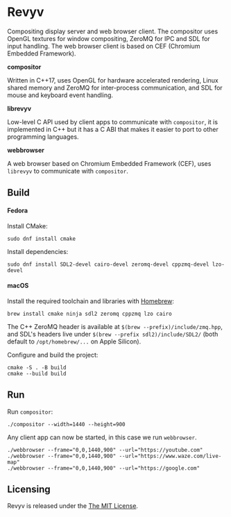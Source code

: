 # Revyv

Compositing display server and web browser client. The compositor uses OpenGL textures for window compositing, ZeroMQ for IPC and SDL for input handling. The web browser client is based on CEF (Chromium Embedded Framework).

**compositor**

Written in C++17, uses OpenGL for hardware accelerated rendering, Linux shared memory and ZeroMQ for inter-process communication, and SDL for mouse and keyboard event handling.

**librevyv**

Low-level C API used by client apps to communicate with `compositor`, it is implemented in C++ but it has a C ABI that makes it easier to port to other programming languages.

**webbrowser**

A web browser based on Chromium Embedded Framework (CEF), uses `librevyv` to communicate with `compositor`.

## Build

#### Fedora

Install CMake:

```shell
sudo dnf install cmake
```

Install dependencies:

```
sudo dnf install SDL2-devel cairo-devel zeromq-devel cppzmq-devel lzo-devel
```

#### macOS

Install the required toolchain and libraries with [Homebrew](https://brew.sh/):

```shell
brew install cmake ninja sdl2 zeromq cppzmq lzo cairo
```

The C++ ZeroMQ header is available at `$(brew --prefix)/include/zmq.hpp`, and SDL's headers live under `$(brew --prefix sdl2)/include/SDL2/` (both default to `/opt/homebrew/...` on Apple Silicon).

Configure and build the project:

```
cmake -S . -B build
cmake --build build
```

## Run

Run `compositor`:

```shell
./compositor --width=1440 --height=900
```

Any client app can now be started, in this case we run `webbrowser`.

```shell
./webbrowser --frame="0,0,1440,900" --url="https://youtube.com"
./webbrowser --frame="0,0,1440,900" --url="https://www.waze.com/live-map"
./webbrowser --frame="0,0,1440,900" --url="https://google.com"
```

## Licensing

Revyv is released under the [The MIT License](./LICENSE).
